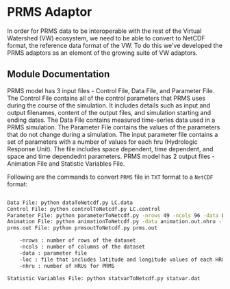 # PRMS Adaptor

In order for PRMS data to be interoperable with the rest of the Virtual
Watershed (VW) ecosystem, we need to be able to convert to NetCDF format,
the reference data format of the VW. To do this we've developed the PRMS
adaptors as an element of the growing suite of VW adaptors. 
  

Module Documentation
--------------------

PRMS model has 3 input files - Control File, Data File, and Parameter File. 
The Control File contains all of the control parameters that PRMS uses during the course of the simulation. 
It includes details such as input and output filenames, content of the output files, and simulation starting and ending dates. The Data File contains measured time-series data used in a PRMS simulation. 
The Parameter File contains the values of the parameters that do not change during a simulation. 
The input parameter file contains a set of parameters with a number of values for each hru (Hydrologic Response Unit). 
The file includes space dependent, time dependent, and space and time dependednt parameters. 
PRMS model has 2 output files - Animation File and Statistic Variables File.

Following are the commands to convert `PRMS` file in `TXT` format to a `NetCDF` format:


```bash

Data File: python dataToNetcdf.py LC.data
Control File: python controlToNetcdf.py LC.control
Parameter File: python parameterToNetcdf.py -nrows 49 -ncols 96 -data LC.param -loc XY.DAT -nhru 4704
Animation File: python animationToNetcdf.py -data animation.out.nhru -loc XY.DAT -nhru 4704 -nrows 49 -ncols 96
prms.out File: python prmsoutToNetcdf.py prms.out

    -nrows : number of rows of the dataset 
    -ncols : number of columns of the dataset
    -data : parameter file
    -loc : file that includes latitude and longitude values of each HRU 
    -nhru : number of HRUs for PRMS 

Statistic Variables File: python statvarToNetcdf.py statvar.dat

```
   
